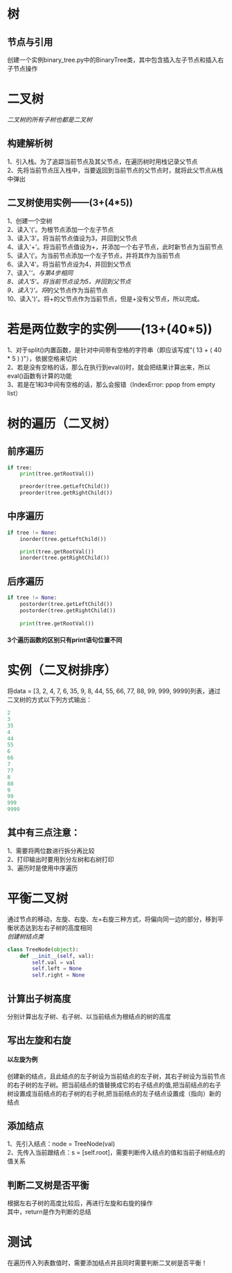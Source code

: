 树
===
节点与引用
---------
创建一个实例binary_tree.py中的BinaryTree类，其中包含插入左子节点和插入右子节点操作

二叉树
=====
*二叉树的所有子树也都是二叉树*

构建解析树
---------
1、引入栈。为了追踪当前节点及其父节点，在遍历树时用栈记录父节点   
2、先将当前节点压入栈中，当要返回到当前节点的父节点时，就将此父节点从栈中弹出   

二叉树使用实例——(3+(4*5))
-----------------------
1、创建一个空树   
2、读入'('。为根节点添加一个左子节点   
3、读入'3'。将当前节点值设为3，并回到父节点   
4、读入'+'。将当前节点值设为+，并添加一个右子节点，此时新节点为当前节点   
5、读入'('。为当前节点添加一个左子节点，并将其作为当前节点   
6、读入'4'。将当前节点设为4，并回到父节点   
7、读入'*'。与第4步相同   
8、读入'5'。将当前节点设为5，并回到父节点   
9、读入')'。将*的父节点作为当前节点   
10、读入')'。将+的父节点作为当前节点，但是+没有父节点，所以完成。

若是两位数字的实例——(13+(40*5))
============================
1、对于split()内置函数，是针对中间带有空格的字符串（即应该写成"( 13 + ( 40 * 5 ) )"），依据空格来切片   
2、若是没有空格的话，那么在执行到eval(i)时，就会把结果计算出来，所以eval()函数有计算的功能   
3、若是在1和3中间有空格的话，那么会报错（IndexError: ppop from empty list）

树的遍历（二叉树）
==============
前序遍历
-------
``` py
if tree:
    print(tree.getRootVal())

    preorder(tree.getLeftChild())
    preorder(tree.getRightChild())
```

中序遍历
-------
``` py
if tree != None:
    inorder(tree.getLeftChild())

    print(tree.getRootVal())
    inorder(tree.getRightChild())
```

后序遍历
-------
``` py
if tree != None:
    postorder(tree.getLeftChild())
    postorder(tree.getRightChild())
    
    print(tree.getRootVal())
```

#### 3个遍历函数的区别只有print语句位置不同

实例（二叉树排序）
==============
将data = [3, 2, 4, 7, 6, 35, 9, 8, 44, 55, 66, 77, 88, 99, 999, 9999]列表，通过二叉树的方式以下列方式输出：
``` py
2
3
35
4
44
55
6
66
7
77
8
88
9
99
999
9999
```
其中有三点注意：   
-------------
1、需要将两位数进行拆分再比较   
2、打印输出时要用到分左树和右树打印   
3、遍历时是使用中序遍历

平衡二叉树
=========
通过节点的移动，左旋、右旋、左+右旋三种方式，将偏向同一边的部分，移到平衡状态达到左右子树的高度相同   
*创建树结点类*
``` py
class TreeNode(object):
    def __init__(self, val):
        self.val = val
        self.left = None
        self.right = None
```

计算出子树高度
------------
分别计算出左子树、右子树、以当前结点为根结点的树的高度

写出左旋和右旋
------------
#### 以左旋为例
创建新的结点，且此结点的左子树设为当前结点的左子树，其右子树设为当前节点的右子树的左子树。把当前结点的值替换成它的右子结点的值,把当前结点的右子树设置成当前结点的右子树的右子树,把当前结点的左子结点设置成（指向）新的结点

添加结点
-------
1、先引入结点：node = TreeNode(val)   
2、先传入当前跟结点：s = [self.root]，需要判断传入结点的值和当前子树结点的值关系   

判断二叉树是否平衡
---------------
根据左右子树的高度比较后，再进行左旋和右旋的操作   
其中，return是作为判断的总结

测试
====
在遍历传入列表数值时，需要添加结点并且同时需要判断二叉树是否平衡！